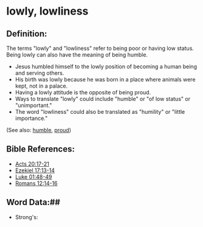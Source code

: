 # lowly, lowliness #

## Definition: ##

The terms "lowly" and "lowliness" refer to being poor or having low status. Being lowly can also have the meaning of being humble.

* Jesus humbled himself to the lowly position of becoming a human being and serving others.
* His birth was lowly because he was born in a place where animals were kept, not in a palace.
* Having a lowly attitude is the opposite of being proud.
* Ways to translate "lowly" could include "humble" or "of low status" or "unimportant."
* The word "lowliness" could also be translated as "humility" or "little importance."

(See also: [humble](../other/humble.md), [proud](../other/proud.md))

## Bible References: ##

* [Acts 20:17-21](rc://en/tn/help/act/20/17)
* [Ezekiel 17:13-14](rc://en/tn/help/ezk/17/13)
* [Luke 01:48-49](rc://en/tn/help/luk/01/48)
* [Romans 12:14-16](rc://en/tn/help/rom/12/14)

## Word Data:##

* Strong's: 

